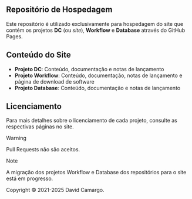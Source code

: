 ## Repositório de Hospedagem

Este repositório é utilizado exclusivamente para hospedagem do site que contém os projetos **DC** (ou _site_), **Workflow** e **Database** através do GitHub Pages.

## Conteúdo do Site

- **Projeto DC**: Conteúdo, documentação e notas de lançamento
- **Projeto Workflow**: Conteúdo, documentação, notas de lançamento e página de download de software
- **Projeto Database**: Conteúdo, documentação e notas de lançamento

## Licenciamento

Para mais detalhes sobre o licenciamento de cada projeto, consulte as respectivas páginas no site.

> [!WARNING]
> Pull Requests não são aceitos.

> [!NOTE]
> A migração dos projetos Workflow e Database dos repositórios para o site está em progresso.

Copyright © 2021-2025 David Camargo.
